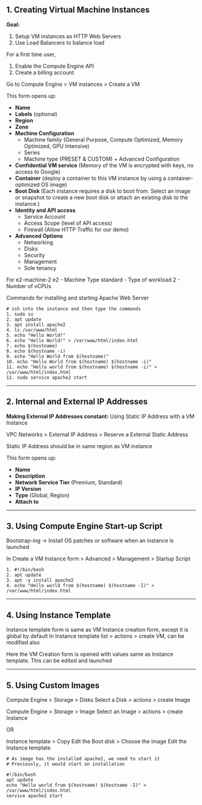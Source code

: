 

## 1. Creating Virtual Machine Instances

**Goal:**
1. Setup VM instances as HTTP Web Servers
2. Use Load Balancers to balance load

For a first time user,
1. Enable the Compute Engine API
2. Create a billing account

Go to Compute Engine > VM instances > Create a VM

This form opens up:

- **Name** 
- **Labels** (optional)
- **Region**
- **Zone**
- **Machine Configuration**
	- Machine family (General Purpose, Compute Optimized, Memory Optimized, GPU Intensive)
	- Series
	- Machine type (PRESET & CUSTOM) + Advanced Configuration
- **Confidential VM service** (Memory of the VM is encrypted with keys, no access to Google)
- **Container** (deploy a container to this VM instance by using a container-optimized OS image)
- **Boot Disk** (Each instance requires a disk to boot from. Select an image or snapshot to create a new boot disk or attach an existing disk to the instance.)
- **Identity and API access** 
	- Service Account
	- Access Scope (level of API access)
	- Firewall (Allow HTTP Traffic for our demo)
- **Advanced Options**
	- Networking
	- Disks
	- Security
	- Management
	- Sole tenancy

For e2-machine-2
	e2 - Machine Type
	standard - Type of workload
	2 - Number of vCPUs


Commands for installing and starting Apache Web Server
```shell
# ssh into the instance and then type the commands
1. sudo su
2. apt update
3. apt install apache2
4. ls /var/www/html
5. echo "Hello World!"
6. echo "Hello World!" > /var/www/html/index.html
7. echo $(hostname)
8. echo $(hostname -i)
9. echo "Hello World from $(hostname)"
10. echo "Hello World from $(hostname) $(hostname -i)"
11. echo "Hello world from $(hostname) $(hostname -i)" > /var/www/html/index.html
12. sudo service apache2 start
```





----------------------------------------------------
## 2. Internal and External IP Addresses

**Making External IP Addresses constant:** 
Using Static IP Address with a VM Instance

VPC Networks > External IP Address > Reserve a External Static Address

Static IP Address should be in same region as VM instance

This form opens up:

- **Name**
- **Description**
- **Network Service Tier** (Premium, Standard)
- **IP Version**
- **Type** (Global, Region)
- **Attach to**

----------------------------------------------------------
## 3. Using Compute Engine Start-up Script

Bootstrap-ing -> Install OS patches or software when an instance is launched

In Create a VM Instance form > Advanced > Management > Startup Script

```shell
1. #!/bin/bash
2. apt update
3. apt -y install apache2
4. echo "Hello world from $(hostname) $(hostname -I)" > /var/www/html/index.html
```

----------------------

## 4. Using Instance Template

Instance template form is same as VM Instance creation form, except it is global by default
In Instance template list > actions > create VM, can be modified also

Here the VM Creation form is opened with values same as Instance template. 
This can be edited and launched

-------------------------------------

## 5. Using Custom Images

Compute Engine > Storage > Disks
Select a Disk > actions > create Image

Compute Engine > Storage > Image
Select an Image > actions > create Instance

OR

Instance template > Copy 
Edit the Boot disk > Choose the image
Edit the Instance template

```shell
# As image has the installed apache2, we need to start it
# Previously, it would start on installation

#!/bin/bash
apt update
echo "Hello world from $(hostname) $(hostname -I)" > /var/www/html/index.html
service apache2 start
```